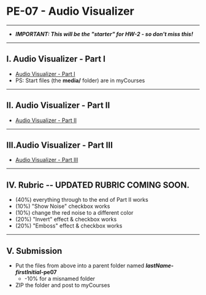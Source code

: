 # PE-07 - Audio Visualizer

<hr>

- ***IMPORTANT: This will be the "starter" for HW-2 - so don't miss this!***

<hr>

## I. Audio Visualizer - Part I
- [Audio Visualizer - Part I](https://github.com/tonethar/IGME-330-Master/blob/master/notes/HW-AV-2195-1.md)
- PS: Start files (the **media/** folder) are in myCourses

<hr>

## II. Audio Visualizer - Part II
- [Audio Visualizer - Part II](https://github.com/tonethar/IGME-330-Master/blob/master/notes/HW-AV-2195-2.md)

<hr>

## III.Audio Visualizer - Part III
- [Audio Visualizer - Part III](https://github.com/tonethar/IGME-330-Master/blob/master/notes/HW-AV-2195-3.md)

<hr>

## IV. Rubric  -- UPDATED RUBRIC COMING SOON.

- (40%) everything through to the end of Part II works
- (10%) "Show Noise" checkbox works
- (10%) change the red noise to a different color
- (20%) "Invert" effect & checkbox works
- (20%) "Emboss" effect & checkbox works

<hr>

## V. Submission
- Put the files from above into a parent folder named ***lastName-firstInitial*-pe07**
  - -10% for a misnamed folder
- ZIP the folder and post to myCourses
